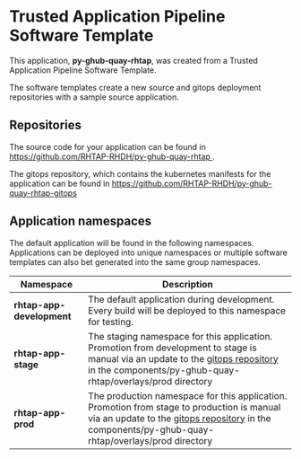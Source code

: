 # Trusted Application Pipeline Software Template

This application, **py-ghub-quay-rhtap**, was created from a Trusted Application Pipeline Software Template.

The software templates create a new source and gitops deployment repositories with a sample source application. 

## Repositories

The source code for your application can be found in [https://github.com/RHTAP-RHDH/py-ghub-quay-rhtap ](https://github.com/RHTAP-RHDH/py-ghub-quay-rhtap ).
 
The gitops repository, which contains the kubernetes manifests for the application can be found in 
[https://github.com/RHTAP-RHDH/py-ghub-quay-rhtap-gitops ](https://github.com/RHTAP-RHDH/py-ghub-quay-rhtap-gitops ) 

## Application namespaces 

The default application will be found in the following namespaces. Applications can be deployed into unique namespaces or multiple software templates can also bet generated into the same group namespaces.  

|  Namespace   |  Description   |  
| -------- | -------- |   
| **rhtap-app-development** | The default application during development. Every build will be deployed to this namespace for testing. | 
| **rhtap-app-stage** | The staging namespace for this application. Promotion from development to stage is manual via an update to the [gitops repository](https://github.com/RHTAP-RHDH/py-ghub-quay-rhtap-gitops ) in the components/py-ghub-quay-rhtap/overlays/prod directory |  
| **rhtap-app-prod** | The production namespace for this application. Promotion from stage to production is manual via an update to the [gitops repository](https://github.com/RHTAP-RHDH/py-ghub-quay-rhtap-gitops ) in the components/py-ghub-quay-rhtap/overlays/prod directory | 